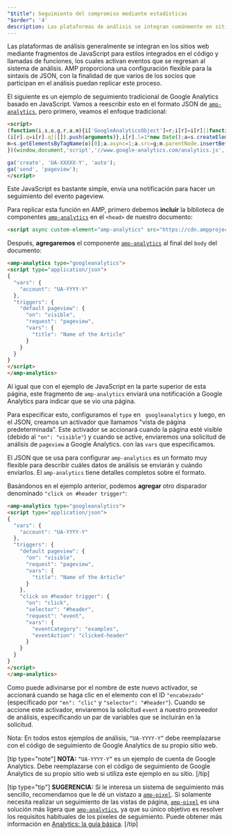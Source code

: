 ```yaml
---
"$title": Seguimiento del compromiso mediante estadísticas
"$order": '4'
description: Las plataformas de análisis se integran comúnmente en sitios web mediante fragmentos JavaScript en línea y llamadas de función, los cuales activan eventos que se envían al sistema de análisis.
---
```


Las plataformas de análisis generalmente se integran en los sitios web mediante fragmentos de JavaScript para estilos integrados en el código y llamadas de funciones, los cuales activan eventos que se regresan al sistema de análisis. AMP proporciona una configuración flexible para la sintaxis de JSON, con la finalidad de que varios de los socios que participan en el análisis puedan replicar este proceso.

El siguiente es un ejemplo de seguimiento tradicional de Google Analytics basado en JavaScript. Vamos a reescribir esto en el formato JSON de [`amp-analytics`](../../../../documentation/components/reference/amp-analytics.md), pero primero, veamos el enfoque tradicional:

```html
<script>
(function(i,s,o,g,r,a,m){i['GoogleAnalyticsObject']=r;i[r]=i[r]||function(){
(i[r].q=i[r].q||[]).push(arguments)},i[r].l=1*new Date();a=s.createElement(o),
m=s.getElementsByTagName(o)[0];a.async=1;a.src=g;m.parentNode.insertBefore(a,m)
})(window,document,'script','//www.google-analytics.com/analytics.js','ga');

ga('create', 'UA-XXXXX-Y', 'auto');
ga('send', 'pageview');
</script>
```

Este JavaScript es bastante simple, envía una notificación para hacer un seguimiento del evento pageview.

Para replicar esta función en AMP, primero debemos **incluir** la biblioteca de componentes [`amp-analytics`](../../../../documentation/components/reference/amp-analytics.md)  en el `<head>` de nuestro documento:

```html
<script async custom-element="amp-analytics" src="https://cdn.ampproject.org/v0/amp-analytics-0.1.js"></script>
```

Después, **agregaremos** el componente [`amp-analytics`](../../../../documentation/components/reference/amp-analytics.md) al final del <code>body</code> del documento:

```html
<amp-analytics type="googleanalytics">
<script type="application/json">
{
  "vars": {
    "account": "UA-YYYY-Y"
  },
  "triggers": {
    "default pageview": {
      "on": "visible",
      "request": "pageview",
      "vars": {
        "title": "Name of the Article"
      }
    }
  }
}
</script>
</amp-analytics>
```

Al igual que con el ejemplo de JavaScript en la parte superior de esta página, este fragmento de <a><code>amp-analytics</code></a> enviará una notificación a Google Analytics para indicar que se vio una página.

Para especificar esto, configuramos el `type` en ` googleanalytics` y luego, en el JSON, creamos un activador que llamamos "vista de página predeterminada". Este activador se accionará cuando la página esté visible (debido al `"on": "visible"`) y cuando se active, enviaremos una solicitud de análisis de <code>pageview</code> a Google Analytics. con las <code>vars</code> que especificamos.

El JSON que se usa para configurar <a><code data-md-type="codespan">amp-analytics</code></a> es un formato muy flexible para describir cuáles datos de análisis se enviarán y cuándo enviarlos. El <a><code>amp-analytics</code></a> tiene detalles completos sobre el formato.

Basándonos en el ejemplo anterior, podemos <strong>agregar</strong> otro disparador denominado `"click on #header trigger"`:

```html
<amp-analytics type="googleanalytics">
<script type="application/json">
{
  "vars": {
    "account": "UA-YYYY-Y"
  },
  "triggers": {
    "default pageview": {
      "on": "visible",
      "request": "pageview",
      "vars": {
        "title": "Name of the Article"
      }
    },
    "click on #header trigger": {
      "on": "click",
      "selector": "#header",
      "request": "event",
      "vars": {
        "eventCategory": "examples",
        "eventAction": "clicked-header"
      }
    }
  }
}
</script>
</amp-analytics>
```

Como puede adivinarse por el nombre de este nuevo activador, se accionará cuando se haga clic en el elemento con el ID <code>"encabezado"</code> (especificado por `"en": "clic"` y <code>"selector": "#header"</code>). Cuando se accione este activador, enviaremos la solicitud `event` a nuestro proveedor de análisis, especificando un par de variables que se incluirán en la solicitud.

Nota: En todos estos ejemplos de análisis, `“UA-YYYY-Y”` debe reemplazarse con el código de seguimiento de Google Analytics de su propio sitio web.

[tip type="note"] **NOTA:**  <code>“UA-YYYY-Y”</code> es un ejemplo de cuenta de Google Analytics. Debe reemplazarse con el código de seguimiento de Google Analytics de su propio sitio web si utiliza este ejemplo en su sitio. [/tip]

[tip type="tip"] **SUGERENCIA:** Si le interesa un sistema de seguimiento más sencillo, recomendamos que le dé un vistazo a [`amp-pixel`](../../../../documentation/components/reference/amp-pixel.md). Si solamente necesita realizar un seguimiento de las vistas de página, [`amp-pixel`](../../../../documentation/components/reference/amp-pixel.md) es una solución más ligera que [`amp-analytics`](../../../../documentation/components/reference/amp-analytics.md), ya que su único objetivo es resolver los requisitos habituales de los píxeles de seguimiento. Puede obtener más información en [Analytics: la guía básica](../../../../documentation/guides-and-tutorials/optimize-measure/configure-analytics/analytics_basics.md). [/tip]
